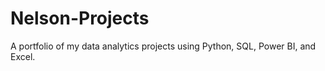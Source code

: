 # Nelson-Projects
A portfolio of my data analytics projects using Python, SQL, Power BI, and Excel.
